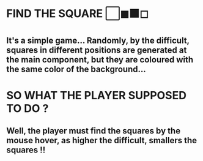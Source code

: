 # FIND THE SQUARE ⬜◼⬛◻

## It's a simple game... Randomly, by the difficult, squares in different positions are generated at the main component, but they are coloured with the same color of the background...

# SO WHAT THE PLAYER SUPPOSED TO DO ?

## Well, the player must find the squares by the mouse hover, as higher the difficult, smallers the squares !!
